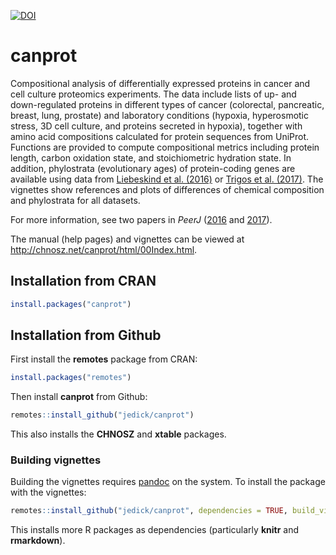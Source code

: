 [![DOI](https://zenodo.org/badge/64122601.svg)](https://zenodo.org/badge/latestdoi/64122601)

# canprot

Compositional analysis of differentially expressed proteins in cancer and cell
culture proteomics experiments. The data include lists of up- and
down-regulated proteins in different types of cancer (colorectal, pancreatic,
breast, lung, prostate) and laboratory conditions (hypoxia, hyperosmotic
stress, 3D cell culture, and proteins secreted in hypoxia), together with amino
acid compositions calculated for protein sequences from UniProt. Functions are
provided to compute compositional metrics including protein length, carbon
oxidation state, and stoichiometric hydration state. In addition, phylostrata
(evolutionary ages) of protein-coding genes are available using data from
[Liebeskind et al. (2016)](https://doi.org/10.1093/gbe/evw113) or [Trigos et
al. (2017)](https://doi.org/10.1073/pnas.1617743114). The vignettes show
references and plots of differences of chemical composition and phylostrata for
all datasets.

For more information, see two papers in *PeerJ* ([2016](http://doi.org/10.7717/peerj.2238)
and [2017](http://doi.org/10.7717/peerj.3421)).

The manual (help pages) and vignettes can be viewed at
<http://chnosz.net/canprot/html/00Index.html>.

## Installation from CRAN

```R
install.packages("canprot")
```

## Installation from Github

First install the **remotes** package from CRAN:

```R
install.packages("remotes")
```

Then install **canprot** from Github:

```R
remotes::install_github("jedick/canprot")
```

This also installs the **CHNOSZ** and **xtable** packages.

### Building vignettes

Building the vignettes requires [pandoc](http://pandoc.org/installing.html) on the system.
To install the package with the vignettes:

```R
remotes::install_github("jedick/canprot", dependencies = TRUE, build_vignettes = TRUE)
```

This installs more R packages as dependencies (particularly **knitr** and **rmarkdown**).
